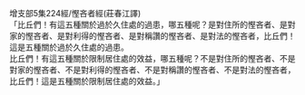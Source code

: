 增支部5集224經/慳吝者經(莊春江譯)  
「比丘們！有這五種關於過於久住處的過患，哪五種呢？是對住所的慳吝者、是對家的慳吝者、是對利得的慳吝者、是對稱讚的慳吝者、是對法的慳吝者，比丘們！這是五種關於過於久住處的過患。  
比丘們！有這五種關於限制居住處的效益，哪五種呢？不是對住所的慳吝者、不是對家的慳吝者、不是對利得的慳吝者、不是對稱讚的慳吝者、不是對法的慳吝者，比丘們！這是五種關於限制居住處的效益。」  
  
  
